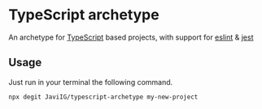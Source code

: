 # TypeScript archetype

An archetype for [TypeScript](https://www.typescriptlang.org/) based projects, with support for
[eslint](https://eslint.org/) & [jest](https://jestjs.io/)

## Usage

Just run in your terminal the following command.

```shell script
npx degit JaviIG/typescript-archetype my-new-project
```
